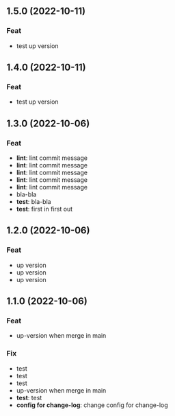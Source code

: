 ## 1.5.0 (2022-10-11)

### Feat

- test up version

## 1.4.0 (2022-10-11)

### Feat

- test up version

## 1.3.0 (2022-10-06)

### Feat

- **lint**: lint commit message
- **lint**: lint commit message
- **lint**: lint commit message
- **lint**: lint commit message
- **lint**: lint commit message
- bla-bla
- **test**: bla-bla
- **test**: first in first out

## 1.2.0 (2022-10-06)

### Feat

- up version
- up version
- up version

## 1.1.0 (2022-10-06)

### Feat

- up-version when merge in main

### Fix

- test
- test
- test
- up-version when merge in main
- **test**: test
- **config for change-log**: change config for change-log

